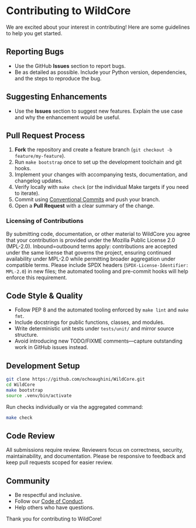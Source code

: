 <!-- SPDX-License-Identifier: MPL-2.0 -->
# Contributing to WildCore

We are excited about your interest in contributing! Here are some guidelines to help you get started.

## Reporting Bugs

* Use the GitHub **Issues** section to report bugs.
* Be as detailed as possible. Include your Python version, dependencies, and the steps to reproduce the bug.

## Suggesting Enhancements

* Use the **Issues** section to suggest new features. Explain the use case and why the enhancement would be useful.

## Pull Request Process

1. **Fork** the repository and create a feature branch (`git checkout -b feature/my-feature`).
2. Run `make bootstrap` once to set up the development toolchain and git hooks.
3. Implement your changes with accompanying tests, documentation, and changelog updates.
4. Verify locally with `make check` (or the individual Make targets if you need to iterate).
5. Commit using [Conventional Commits](https://www.conventionalcommits.org/) and push your branch.
6. Open a **Pull Request** with a clear summary of the change.

### Licensing of Contributions

By submitting code, documentation, or other material to WildCore you agree
that your contribution is provided under the Mozilla Public License 2.0
(MPL-2.0). Inbound=outbound terms apply: contributions are accepted under the
same license that governs the project, ensuring continued availability under
MPL-2.0 while permitting broader aggregation under compatible terms. Please
include SPDX headers (`SPDX-License-Identifier: MPL-2.0`) in new files; the
automated tooling and pre-commit hooks will help enforce this requirement.

## Code Style & Quality

* Follow PEP 8 and the automated tooling enforced by `make lint` and `make fmt`.
* Include docstrings for public functions, classes, and modules.
* Write deterministic unit tests under `tests/unit/` and mirror source structure.
* Avoid introducing new TODO/FIXME comments—capture outstanding work in GitHub issues instead.

## Development Setup

```bash
git clone https://github.com/ochoaughini/WildCore.git
cd WildCore
make bootstrap
source .venv/bin/activate
```

Run checks individually or via the aggregated command:

```bash
make check
```

## Code Review

All submissions require review. Reviewers focus on correctness, security, maintainability, and documentation. Please be responsive to feedback and keep pull requests scoped for easier review.

## Community

* Be respectful and inclusive.
* Follow our [Code of Conduct](CODE_OF_CONDUCT.md).
* Help others who have questions.

Thank you for contributing to WildCore!
